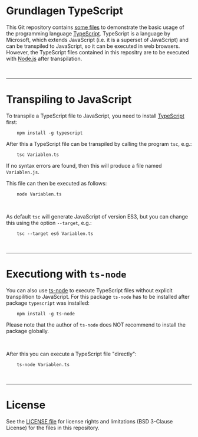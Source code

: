 # Grundlagen TypeScript

This Git repository contains [some files](beispiele/) to demonstrate the basic usage of 
the programming language [TypeScript](https://www.typescriptlang.org).
TypeScript is a language by Microsoft, which extends JavaScript (i.e. it is a superset of JavaScript) and can be transpiled to JavaScript, so it can be
executed in web browsers.
However, the TypeScript files contained in this repositry are to be executed with [Node.js](https://nodejs.org/en/about/) after transpilation.

<br>

----
# Transpiling to JavaScript

To transpile a TypeScript file to JavaScript, you need to install [TypeScript](https://www.npmjs.com/package/typescript) first:
````
    npm install -g typescript
````

After this a TypeScript file can be transpiled by calling the program `tsc`, e.g.:
````
    tsc Variablen.ts
```` 
If no syntax errors are found, then this will produce a file named `Variablen.js`.

This file can then be executed as follows:
````
    node Variablen.ts
```` 

<br>

As default `tsc` will generate JavaScript of version ES3, but you can change this using 
the option `--target`, e.g.:
````
    tsc --target es6 Variablen.ts
```` 

<br>

----
# Executiong with `ts-node`

You can also use [ts-node](https://www.npmjs.com/package/ts-node) to execute TypeScript files without
explicit transpilition to JavaScript.
For this package `ts-node` has to be installed after package `typescript` was installed:
````
    npm install -g ts-node
```` 
Please note that the author of `ts-node` does NOT recommend to install the package globally.

<br>

After this you can execute a TypeScript file "directly":
````
    ts-node Variablen.ts
````

<br>

----
# License

See the [LICENSE file](LICENSE.md) for license rights and limitations (BSD 3-Clause License)
for the files in this repository.

